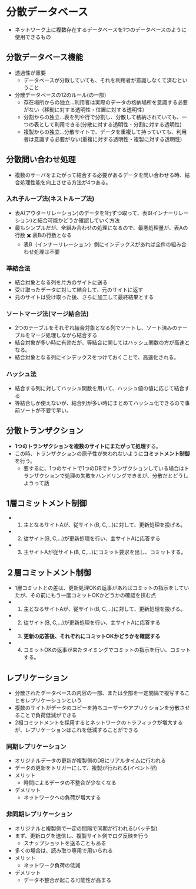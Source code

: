 # 分散データベース
- ネットワーク上に複数存在するデータベースを1つのデータベースのように使用できるもの

## 分散データベース機能
- 透過性が重要
  - データベースが分散していても、それを利用者が意識しなくて済むということ
- 分散データベースの12のルール(の一部)
  - 存在場所からの独立...利用者は実際のデータの格納場所を意識する必要がない（移動に対する透明性・位置に対する透明性）
  - 分割からの独立...表を列や行で分割し、分散して格納されていても、一つの表として利用できる(分散に対する透明性・分割に対する透明性)
  - 複製からの独立...分散サイトで、データを重複して持っていても、利用者は意識する必要がない(重複に対する透明性・複製に対する透明性)

## 分散問い合わせ処理
- 複数のサーバをまたがって結合する必要があるデータを問い合わせる時、結合処理性能を向上させる方法が4つある。

### 入れ子ループ法(ネストループ法)
- 表A(アウターリレーション)のデータを1行ずつ取って、表B(インナーリレーション)と結合可能かどうか確認していく方法
- 最もシンプルだが、全組み合わせの処理になるので、最悪処理量が、表Aの行数 ✖️ 表Bの行数となる
  - 表B（インナーリレーション）側にインデックスがあれば全件の組み合わせ処理は不要

### 準結合法
- 結合対象となる列を片方のサイトに送る
- 受け取ったデータに対して結合して、元のサイトに返す
- 元のサイトは受け取った後、さらに加工して最終結果とする

### ソートマージ法(マージ結合法)
- 2つのテーブルをそれぞれ結合対象となる列でソートし、ソート済みのテーブルをマージ処理しながら結合する
- 結合対象が多い時に有効だが、等結合に関してはハッシュ関数の方が高速となる。
- 結合対象となる列にインデックスをつけておくことで、高速化される。

### ハッシュ法
- 結合する列に対してハッシュ関数を用いて、ハッシュ値の値に応じて結合する
- 等結合しか使えないが、結合列が多い時にまとめてハッシュ化できるので事前ソートが不要で早い。

## 分散トランザクション
- **1つのトランザクションを複数のサイトにまたがって処理**する。
- この時、トランザクションの原子性が失われないように**コミットメント制御**を行う。
  - 要するに、1つのサイトで1つのDBでトランザクションしている場合はトランザクションで処理の失敗をハンドリングできるが、分散だとどうしようって話

## 1層コミットメント制御
- 1. 主となるサイトAが、従サイト(B, C,...)に対して、更新処理を投げる。
- 2. 従サイト(B, C,...)が更新処理を行い、主サイトAに応答する
- 3. 主サイトAが従サイト(B, C,...)にコミット要求を出し、コミットする。

## ２層コミットメント制御
- 1層コミットとの差は、更新処理OKの返事があればコミットの指示をしていたが、その前にもう一度コミットOKかどうかの確認を挟む点
- 1. 主となるサイトAが、従サイト(B, C,...)に対して、更新処理を投げる。
- 2. 従サイト(B, C,...)が更新処理を行い、主サイトAに応答する
- 3. **更新の応答後、それぞれにコミットOKかどうかを確認する**
- 4. コミットOKの返事が来たタイミングでコミットの指示を行い、コミットする。

## レプリケーション
- 分散されたデータベースの内容の一部、または全部を一定間隔で複写することをレプリケーションという
- 複数のサイトがデータのコピーを持ちユーザーやアプリケションを分散させることで負荷低減ができる
- 2相コミットメントを採用するとネットワークのトラフィックが増大するが、レプリケーションはこれを低減することができる

### 同期レプリケーション
- オリジナルデータの更新が複製側のDBにリアルタイムに行われる
- データの更新をトリガーにして、複製が行われる(イベント型)
- メリット
  - 時間によるデータの不整合が少なくなる
- デメリット
  - ネットワークへの負荷が増大する

### 非同期レプリケーション
- オリジナルと複製側で一定の間隔で同期が行われる(バッチ型)
- まず、更新ログを送信し、複製サイト側でログ反映を行う
  - スナップショットを送ることもある
- 多くの場合は、読み取り専用で用いられる
- メリット
  - ネットワーク負荷の低減
- デメリット
  - データ不整合が起こる可能性が高まる